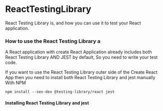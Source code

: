 # ReactTestingLibrary
React Testing Library is, and how you can use it to test your React application.

### How to use the React Testing Library a
A React application with create React Application already includes both React Testing Library AND JEST by default, So you need to write your test code.

If you want to use the React Testing Library outer side of the Create React App then you need to install both React Testing Library and jest manually With NPM

``` npm install --sev-dev @testing-library/react jest ```
####     Installing React Testing Library and jest
